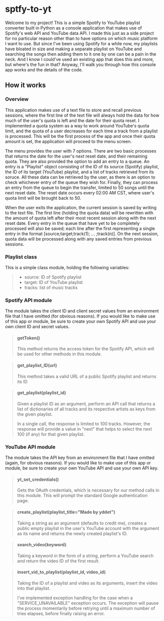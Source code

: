 
# sptfy-to-yt

Welcome to my project! This is a simple Spotify to YouTube playlist converter built in Python as a console application that makes use of Spotify's web API and YouTube data API. I made this just as a side project for no particular reason other than to have options on which music platform I want to use. But since I've been using Spotify for a while now, my playlists have bloated in size and making a separate playlist on YouTube and searching the songs then adding them to it one by one can be a pain in the neck. And I know I could've used an existing app that does this and more, but where's the fun in that? Anyway, I'll walk you through how this console app works and the details of the code.

## How it works

### Overview

This application makes use of a text file to store and recall previous sessions, where the first line of the text file will always hold the data for how much of the user's quota is left and the date for their quota reset. I implemented a quota system as a way to work around YouTube's quota limit, and the quota of a user decreases for each time a track from a playlist is processed. This will be the first process of the app and once their quota amount is set, the application will proceed to the menu screen. 

The menu provides the user with 7 options. There are two basic processes that returns the date for the user's next reset date, and their remaining quota. They are also provided the option to add an entry to a queue. An entry is a "Playlist" object consisting of the ID of its source (Spotify) playlist, the ID of its target (YouTube) playlist, and a list of tracks retrieved from its soruce. All these data can be retrieved by the user, as there is an option to check whichever entry of the queue they wish for. Finally, they can process an entry from the queue to begin the transfer, limited to 50 songs until the next reset date. The reset date occurs every 02:00 AM CST, where user's quota limit will be brought back to 50. 

When the user exits the application, the current session is saved by writing to the text file. The first line (holding the quota data) will be rewritten with the amount of quota left after their most recent session along with the next reset date. Every entry in the queue that have yet to be completely processed will also be saved; each line after the first representing a single entry in the format [source;target;track(1); ... ;track(n)]. On the next session, quota data will be processed along with any saved entries from previous sessions.
  
### Playlist class

This is a simple class module, holding the following variables:

> - source: ID of Spotify playlist
> - target: ID of YouTube playlist
> - tracks: list of music tracks

### Spotify API module

The module takes the client ID and client secret values from an environment file that I have omitted (for obvious reasons). If you would like to make use of this app or module, be sure to create your own Spotify API and use your own client ID and secret values.

> #### getToken()
> 
> This method returns the access token for the Spotify API, which will be used for other methods in this module.

> #### get_playlist_ID(url)
> 
> This method takes a valid URL of a public Spotify playlist and returns its ID

> #### get_playlist(playlist_id)
> 
> Given a playlist ID as an argument, perform an API call that returns a list of dictionaries of all tracks and its respective artists as keys from the given playlist.
>
> In a single call, the response is limited to 100 tracks. However, the response will provide a value in "next" that helps to select the next 100 (if any) for that given playlist.

### YouTube API module

The module takes the API key from an environment file that I have omitted (again, for obvious reasons). If you would like to make use of this app or module, be sure to create your own YouTube API and use your own API key.

> #### yt_set_credentials()
> 
> Gets the OAuth credentials, which is necessary for our method calls in this module. This will prompt the standard Google authentication page.

> #### create_playlist(playlist_title="Made by yddet")
> 
> Taking a string as an argument (defaults to credit me), creates a public empty playlist in the user's YouTube account with the argument as its name and returns the newly created playlist's ID.

> #### search_video(keyword)
> 
> Taking a keyword in the form of a string, perform a YouTube search and return the video ID of the first result.

> #### insert_vid_to_playlist(playlist_id, video_id)
> 
> Taking the ID of a playlist and video as its arguments, insert the video into that playlist.
>
> I've implemented exception handling for the case when a "SERVICE_UNAVAILABLE" exception occurs. The exception will pause the process momentarily before retrying until a maximum number of tries elapses, before finally raising an error.
